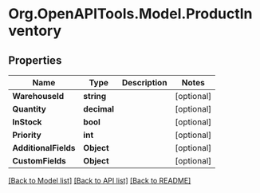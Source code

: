 # Org.OpenAPITools.Model.ProductInventory

## Properties

Name | Type | Description | Notes
------------ | ------------- | ------------- | -------------
**WarehouseId** | **string** |  | [optional] 
**Quantity** | **decimal** |  | [optional] 
**InStock** | **bool** |  | [optional] 
**Priority** | **int** |  | [optional] 
**AdditionalFields** | **Object** |  | [optional] 
**CustomFields** | **Object** |  | [optional] 

[[Back to Model list]](../README.md#documentation-for-models) [[Back to API list]](../README.md#documentation-for-api-endpoints) [[Back to README]](../README.md)


